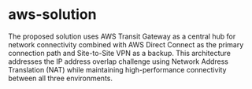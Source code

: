 # aws-solution

The proposed solution uses AWS Transit Gateway as a central hub for network connectivity combined with AWS Direct Connect as the primary connection path and Site-to-Site VPN as a backup. This architecture addresses the IP address overlap challenge using Network Address Translation (NAT) while maintaining high-performance connectivity between all three environments.
